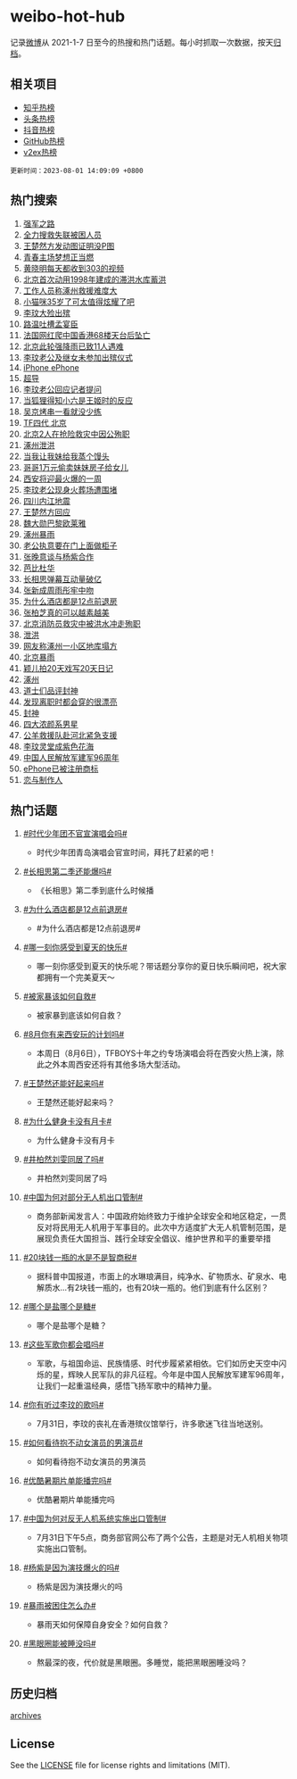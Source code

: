 # weibo-hot-hub

记录[微博](https://www.weibo.com)从 2021-1-7 日至今的热搜和热门话题。每小时抓取一次数据，按天[归档](archives)。

## 相关项目

- [知乎热榜](https://github.com/lonnyzhang423/zhihu-hot-hub)
- [头条热榜](https://github.com/lonnyzhang423/toutiao-hot-hub)
- [抖音热榜](https://github.com/lonnyzhang423/douyin-hot-hub)
- [GitHub热榜](https://github.com/lonnyzhang423/github-hot-hub)
- [v2ex热榜](https://github.com/lonnyzhang423/v2ex-hot-hub)


`更新时间：2023-08-01 14:09:09 +0800`

## 热门搜索

1. [强军之路](https://m.weibo.cn/search?containerid=100103type%3D1%26t%3D10%26q%3D%23%E5%BC%BA%E5%86%9B%E4%B9%8B%E8%B7%AF%23&stream_entry_id=51&isnewpage=1&extparam=seat%3D1%26filter_type%3Drealtimehot%26stream_entry_id%3D51%26c_type%3D51%26dgr%3D0%26cate%3D10103%26pos%3D0%26display_time%3D1690870148%26pre_seqid%3D1690870148115027366107&luicode=10000011&lfid=106003type%253D25%2526t%253D3%2526disable_hot%253D1%2526filter_type%253Drealtimehot)
1. [全力搜救失联被困人员](https://m.weibo.cn/search?containerid=100103type%3D1%26t%3D10%26q%3D%23%E5%85%A8%E5%8A%9B%E6%90%9C%E6%95%91%E5%A4%B1%E8%81%94%E8%A2%AB%E5%9B%B0%E4%BA%BA%E5%91%98%23&stream_entry_id=31&isnewpage=1&extparam=seat%3D1%26lcate%3D5001%26band_rank%3D1%26c_type%3D31%26flag%3D1%26cate%3D5001%26filter_type%3Drealtimehot%26stream_entry_id%3D31%26realpos%3D1%26dgr%3D0%26q%3D%2523%25E5%2585%25A8%25E5%258A%259B%25E6%2590%259C%25E6%2595%2591%25E5%25A4%25B1%25E8%2581%2594%25E8%25A2%25AB%25E5%259B%25B0%25E4%25BA%25BA%25E5%2591%2598%2523%26pos%3D0%26display_time%3D1690870148%26pre_seqid%3D1690870148115027366107&luicode=10000011&lfid=106003type%253D25%2526t%253D3%2526disable_hot%253D1%2526filter_type%253Drealtimehot)
1. [王楚然方发动图证明没P图](https://m.weibo.cn/search?containerid=100103type%3D1%26t%3D10%26q%3D%23%E7%8E%8B%E6%A5%9A%E7%84%B6%E6%96%B9%E5%8F%91%E5%8A%A8%E5%9B%BE%E8%AF%81%E6%98%8E%E6%B2%A1P%E5%9B%BE%23&stream_entry_id=31&isnewpage=1&extparam=seat%3D1%26lcate%3D5001%26band_rank%3D2%26c_type%3D31%26flag%3D2%26cate%3D5001%26filter_type%3Drealtimehot%26stream_entry_id%3D31%26realpos%3D2%26dgr%3D0%26q%3D%2523%25E7%258E%258B%25E6%25A5%259A%25E7%2584%25B6%25E6%2596%25B9%25E5%258F%2591%25E5%258A%25A8%25E5%259B%25BE%25E8%25AF%2581%25E6%2598%258E%25E6%25B2%25A1P%25E5%259B%25BE%2523%26pos%3D1%26display_time%3D1690870148%26pre_seqid%3D1690870148115027366107&luicode=10000011&lfid=106003type%253D25%2526t%253D3%2526disable_hot%253D1%2526filter_type%253Drealtimehot)
1. [青春主场梦想正当燃](https://m.weibo.cn/search?containerid=100103type%3D1%26t%3D10%26q%3D%23%E9%9D%92%E6%98%A5%E4%B8%BB%E5%9C%BA%E6%A2%A6%E6%83%B3%E6%AD%A3%E5%BD%93%E7%87%83%23&stream_entry_id=31&isnewpage=1&extparam=seat%3D1%26lcate%3D5001%26band_rank%3D3%26c_type%3D31%26flag%3D0%26cate%3D5001%26filter_type%3Drealtimehot%26stream_entry_id%3D31%26realpos%3D3%26dgr%3D0%26q%3D%2523%25E9%259D%2592%25E6%2598%25A5%25E4%25B8%25BB%25E5%259C%25BA%25E6%25A2%25A6%25E6%2583%25B3%25E6%25AD%25A3%25E5%25BD%2593%25E7%2587%2583%2523%26pos%3D2%26display_time%3D1690870148%26pre_seqid%3D1690870148115027366107&luicode=10000011&lfid=106003type%253D25%2526t%253D3%2526disable_hot%253D1%2526filter_type%253Drealtimehot)
1. [黄晓明每天都收到303的视频](https://m.weibo.cn/search?containerid=100103type%3D1%26t%3D10%26q%3D%23%E9%BB%84%E6%99%93%E6%98%8E%E6%AF%8F%E5%A4%A9%E9%83%BD%E6%94%B6%E5%88%B0303%E7%9A%84%E8%A7%86%E9%A2%91%23&stream_entry_id=31&isnewpage=1&extparam=seat%3D1%26lcate%3D5001%26band_rank%3D4%26c_type%3D31%26flag%3D1%26cate%3D5001%26filter_type%3Drealtimehot%26stream_entry_id%3D31%26realpos%3D4%26dgr%3D0%26q%3D%2523%25E9%25BB%2584%25E6%2599%2593%25E6%2598%258E%25E6%25AF%258F%25E5%25A4%25A9%25E9%2583%25BD%25E6%2594%25B6%25E5%2588%25B0303%25E7%259A%2584%25E8%25A7%2586%25E9%25A2%2591%2523%26pos%3D3%26display_time%3D1690870148%26pre_seqid%3D1690870148115027366107&luicode=10000011&lfid=106003type%253D25%2526t%253D3%2526disable_hot%253D1%2526filter_type%253Drealtimehot)
1. [北京首次动用1998年建成的滞洪水库蓄洪](https://m.weibo.cn/search?containerid=100103type%3D1%26t%3D10%26q%3D%23%E5%8C%97%E4%BA%AC%E9%A6%96%E6%AC%A1%E5%8A%A8%E7%94%A81998%E5%B9%B4%E5%BB%BA%E6%88%90%E7%9A%84%E6%BB%9E%E6%B4%AA%E6%B0%B4%E5%BA%93%E8%93%84%E6%B4%AA%23&stream_entry_id=31&isnewpage=1&extparam=seat%3D1%26lcate%3D5001%26band_rank%3D5%26c_type%3D31%26flag%3D2%26cate%3D5001%26filter_type%3Drealtimehot%26stream_entry_id%3D31%26realpos%3D5%26dgr%3D0%26q%3D%2523%25E5%258C%2597%25E4%25BA%25AC%25E9%25A6%2596%25E6%25AC%25A1%25E5%258A%25A8%25E7%2594%25A81998%25E5%25B9%25B4%25E5%25BB%25BA%25E6%2588%2590%25E7%259A%2584%25E6%25BB%259E%25E6%25B4%25AA%25E6%25B0%25B4%25E5%25BA%2593%25E8%2593%2584%25E6%25B4%25AA%2523%26pos%3D4%26display_time%3D1690870148%26pre_seqid%3D1690870148115027366107&luicode=10000011&lfid=106003type%253D25%2526t%253D3%2526disable_hot%253D1%2526filter_type%253Drealtimehot)
1. [工作人员称涿州救援难度大](https://m.weibo.cn/search?containerid=100103type%3D1%26t%3D10%26q%3D%23%E5%B7%A5%E4%BD%9C%E4%BA%BA%E5%91%98%E7%A7%B0%E6%B6%BF%E5%B7%9E%E6%95%91%E6%8F%B4%E9%9A%BE%E5%BA%A6%E5%A4%A7%23&stream_entry_id=31&isnewpage=1&extparam=seat%3D1%26lcate%3D5001%26band_rank%3D6%26c_type%3D31%26flag%3D16%26cate%3D5001%26filter_type%3Drealtimehot%26stream_entry_id%3D31%26realpos%3D6%26dgr%3D0%26q%3D%2523%25E5%25B7%25A5%25E4%25BD%259C%25E4%25BA%25BA%25E5%2591%2598%25E7%25A7%25B0%25E6%25B6%25BF%25E5%25B7%259E%25E6%2595%2591%25E6%258F%25B4%25E9%259A%25BE%25E5%25BA%25A6%25E5%25A4%25A7%2523%26pos%3D5%26display_time%3D1690870148%26pre_seqid%3D1690870148115027366107&luicode=10000011&lfid=106003type%253D25%2526t%253D3%2526disable_hot%253D1%2526filter_type%253Drealtimehot)
1. [小猫咪35岁了可太值得炫耀了吧](https://m.weibo.cn/search?containerid=100103type%3D1%26t%3D10%26q%3D%23%E5%B0%8F%E7%8C%AB%E5%92%AA35%E5%B2%81%E4%BA%86%E5%8F%AF%E5%A4%AA%E5%80%BC%E5%BE%97%E7%82%AB%E8%80%80%E4%BA%86%E5%90%A7%23&stream_entry_id=31&isnewpage=1&extparam=seat%3D1%26lcate%3D5001%26band_rank%3D7%26c_type%3D31%26flag%3D16%26cate%3D5001%26filter_type%3Drealtimehot%26stream_entry_id%3D31%26realpos%3D7%26dgr%3D0%26q%3D%2523%25E5%25B0%258F%25E7%258C%25AB%25E5%2592%25AA35%25E5%25B2%2581%25E4%25BA%2586%25E5%258F%25AF%25E5%25A4%25AA%25E5%2580%25BC%25E5%25BE%2597%25E7%2582%25AB%25E8%2580%2580%25E4%25BA%2586%25E5%2590%25A7%2523%26pos%3D6%26display_time%3D1690870148%26pre_seqid%3D1690870148115027366107&luicode=10000011&lfid=106003type%253D25%2526t%253D3%2526disable_hot%253D1%2526filter_type%253Drealtimehot)
1. [李玟大殓出殡](https://m.weibo.cn/search?containerid=100103type%3D1%26t%3D10%26q%3D%23%E6%9D%8E%E7%8E%9F%E5%A4%A7%E6%AE%93%E5%87%BA%E6%AE%A1%23&stream_entry_id=31&isnewpage=1&extparam=seat%3D1%26lcate%3D5001%26band_rank%3D8%26c_type%3D31%26flag%3D0%26cate%3D5001%26filter_type%3Drealtimehot%26stream_entry_id%3D31%26realpos%3D8%26dgr%3D0%26q%3D%2523%25E6%259D%258E%25E7%258E%259F%25E5%25A4%25A7%25E6%25AE%2593%25E5%2587%25BA%25E6%25AE%25A1%2523%26pos%3D7%26display_time%3D1690870148%26pre_seqid%3D1690870148115027366107&luicode=10000011&lfid=106003type%253D25%2526t%253D3%2526disable_hot%253D1%2526filter_type%253Drealtimehot)
1. [路温吐槽孟宴臣](https://m.weibo.cn/search?containerid=100103type%3D1%26t%3D10%26q%3D%23%E8%B7%AF%E6%B8%A9%E5%90%90%E6%A7%BD%E5%AD%9F%E5%AE%B4%E8%87%A3%23&stream_entry_id=31&isnewpage=1&extparam=seat%3D1%26lcate%3D5001%26band_rank%3D9%26c_type%3D31%26flag%3D0%26cate%3D5001%26filter_type%3Drealtimehot%26stream_entry_id%3D31%26realpos%3D9%26dgr%3D0%26q%3D%2523%25E8%25B7%25AF%25E6%25B8%25A9%25E5%2590%2590%25E6%25A7%25BD%25E5%25AD%259F%25E5%25AE%25B4%25E8%2587%25A3%2523%26pos%3D8%26display_time%3D1690870148%26pre_seqid%3D1690870148115027366107&luicode=10000011&lfid=106003type%253D25%2526t%253D3%2526disable_hot%253D1%2526filter_type%253Drealtimehot)
1. [法国网红爬中国香港68楼天台后坠亡](https://m.weibo.cn/search?containerid=100103type%3D1%26t%3D10%26q%3D%E6%B3%95%E5%9B%BD%E7%BD%91%E7%BA%A2%E7%88%AC%E4%B8%AD%E5%9B%BD%E9%A6%99%E6%B8%AF68%E6%A5%BC%E5%A4%A9%E5%8F%B0%E5%90%8E%E5%9D%A0%E4%BA%A1&stream_entry_id=31&isnewpage=1&extparam=seat%3D1%26lcate%3D5001%26band_rank%3D10%26c_type%3D31%26flag%3D0%26cate%3D5001%26filter_type%3Drealtimehot%26stream_entry_id%3D31%26realpos%3D10%26dgr%3D0%26q%3D%25E6%25B3%2595%25E5%259B%25BD%25E7%25BD%2591%25E7%25BA%25A2%25E7%2588%25AC%25E4%25B8%25AD%25E5%259B%25BD%25E9%25A6%2599%25E6%25B8%25AF68%25E6%25A5%25BC%25E5%25A4%25A9%25E5%258F%25B0%25E5%2590%258E%25E5%259D%25A0%25E4%25BA%25A1%26pos%3D9%26display_time%3D1690870148%26pre_seqid%3D1690870148115027366107&luicode=10000011&lfid=106003type%253D25%2526t%253D3%2526disable_hot%253D1%2526filter_type%253Drealtimehot)
1. [北京此轮强降雨已致11人遇难](https://m.weibo.cn/search?containerid=100103type%3D1%26t%3D10%26q%3D%23%E5%8C%97%E4%BA%AC%E6%AD%A4%E8%BD%AE%E5%BC%BA%E9%99%8D%E9%9B%A8%E5%B7%B2%E8%87%B411%E4%BA%BA%E9%81%87%E9%9A%BE%23&stream_entry_id=31&isnewpage=1&extparam=seat%3D1%26lcate%3D5001%26band_rank%3D11%26c_type%3D31%26flag%3D0%26cate%3D5001%26filter_type%3Drealtimehot%26stream_entry_id%3D31%26realpos%3D11%26dgr%3D0%26q%3D%2523%25E5%258C%2597%25E4%25BA%25AC%25E6%25AD%25A4%25E8%25BD%25AE%25E5%25BC%25BA%25E9%2599%258D%25E9%259B%25A8%25E5%25B7%25B2%25E8%2587%25B411%25E4%25BA%25BA%25E9%2581%2587%25E9%259A%25BE%2523%26pos%3D10%26display_time%3D1690870148%26pre_seqid%3D1690870148115027366107&luicode=10000011&lfid=106003type%253D25%2526t%253D3%2526disable_hot%253D1%2526filter_type%253Drealtimehot)
1. [李玟老公及继女未参加出殡仪式](https://m.weibo.cn/search?containerid=100103type%3D1%26t%3D10%26q%3D%23%E6%9D%8E%E7%8E%9F%E8%80%81%E5%85%AC%E5%8F%8A%E7%BB%A7%E5%A5%B3%E6%9C%AA%E5%8F%82%E5%8A%A0%E5%87%BA%E6%AE%A1%E4%BB%AA%E5%BC%8F%23&stream_entry_id=31&isnewpage=1&extparam=seat%3D1%26lcate%3D5001%26band_rank%3D12%26c_type%3D31%26flag%3D2%26cate%3D5001%26filter_type%3Drealtimehot%26stream_entry_id%3D31%26realpos%3D12%26dgr%3D0%26q%3D%2523%25E6%259D%258E%25E7%258E%259F%25E8%2580%2581%25E5%2585%25AC%25E5%258F%258A%25E7%25BB%25A7%25E5%25A5%25B3%25E6%259C%25AA%25E5%258F%2582%25E5%258A%25A0%25E5%2587%25BA%25E6%25AE%25A1%25E4%25BB%25AA%25E5%25BC%258F%2523%26pos%3D11%26display_time%3D1690870148%26pre_seqid%3D1690870148115027366107&luicode=10000011&lfid=106003type%253D25%2526t%253D3%2526disable_hot%253D1%2526filter_type%253Drealtimehot)
1. [iPhone ePhone](https://m.weibo.cn/search?containerid=100103type%3D1%26t%3D10%26q%3DiPhone+ePhone&stream_entry_id=31&isnewpage=1&extparam=seat%3D1%26lcate%3D5001%26band_rank%3D13%26c_type%3D31%26flag%3D0%26cate%3D5001%26filter_type%3Drealtimehot%26stream_entry_id%3D31%26realpos%3D13%26dgr%3D0%26q%3DiPhone%2520ePhone%26pos%3D12%26display_time%3D1690870148%26pre_seqid%3D1690870148115027366107&luicode=10000011&lfid=106003type%253D25%2526t%253D3%2526disable_hot%253D1%2526filter_type%253Drealtimehot)
1. [超导](https://m.weibo.cn/search?containerid=100103type%3D1%26t%3D10%26q%3D%E8%B6%85%E5%AF%BC&stream_entry_id=31&isnewpage=1&extparam=seat%3D1%26lcate%3D5001%26band_rank%3D14%26c_type%3D31%26flag%3D1%26cate%3D5001%26filter_type%3Drealtimehot%26stream_entry_id%3D31%26realpos%3D14%26dgr%3D0%26q%3D%25E8%25B6%2585%25E5%25AF%25BC%26pos%3D13%26display_time%3D1690870148%26pre_seqid%3D1690870148115027366107&luicode=10000011&lfid=106003type%253D25%2526t%253D3%2526disable_hot%253D1%2526filter_type%253Drealtimehot)
1. [李玟老公回应记者提问](https://m.weibo.cn/search?containerid=100103type%3D1%26t%3D10%26q%3D%23%E6%9D%8E%E7%8E%9F%E8%80%81%E5%85%AC%E5%9B%9E%E5%BA%94%E8%AE%B0%E8%80%85%E6%8F%90%E9%97%AE%23&stream_entry_id=31&isnewpage=1&extparam=seat%3D1%26lcate%3D5001%26band_rank%3D15%26c_type%3D31%26flag%3D1%26cate%3D5001%26filter_type%3Drealtimehot%26stream_entry_id%3D31%26realpos%3D15%26dgr%3D0%26q%3D%2523%25E6%259D%258E%25E7%258E%259F%25E8%2580%2581%25E5%2585%25AC%25E5%259B%259E%25E5%25BA%2594%25E8%25AE%25B0%25E8%2580%2585%25E6%258F%2590%25E9%2597%25AE%2523%26pos%3D14%26display_time%3D1690870148%26pre_seqid%3D1690870148115027366107&luicode=10000011&lfid=106003type%253D25%2526t%253D3%2526disable_hot%253D1%2526filter_type%253Drealtimehot)
1. [当狐狸得知小六是王姬时的反应](https://m.weibo.cn/search?containerid=100103type%3D1%26t%3D10%26q%3D%23%E5%BD%93%E7%8B%90%E7%8B%B8%E5%BE%97%E7%9F%A5%E5%B0%8F%E5%85%AD%E6%98%AF%E7%8E%8B%E5%A7%AC%E6%97%B6%E7%9A%84%E5%8F%8D%E5%BA%94%23&stream_entry_id=31&isnewpage=1&extparam=seat%3D1%26lcate%3D5001%26band_rank%3D16%26c_type%3D31%26flag%3D2%26cate%3D5001%26filter_type%3Drealtimehot%26stream_entry_id%3D31%26realpos%3D16%26dgr%3D0%26q%3D%2523%25E5%25BD%2593%25E7%258B%2590%25E7%258B%25B8%25E5%25BE%2597%25E7%259F%25A5%25E5%25B0%258F%25E5%2585%25AD%25E6%2598%25AF%25E7%258E%258B%25E5%25A7%25AC%25E6%2597%25B6%25E7%259A%2584%25E5%258F%258D%25E5%25BA%2594%2523%26pos%3D15%26display_time%3D1690870148%26pre_seqid%3D1690870148115027366107&luicode=10000011&lfid=106003type%253D25%2526t%253D3%2526disable_hot%253D1%2526filter_type%253Drealtimehot)
1. [吴京烤串一看就没少练](https://m.weibo.cn/search?containerid=100103type%3D1%26t%3D10%26q%3D%23%E5%90%B4%E4%BA%AC%E7%83%A4%E4%B8%B2%E4%B8%80%E7%9C%8B%E5%B0%B1%E6%B2%A1%E5%B0%91%E7%BB%83%23&stream_entry_id=31&isnewpage=1&extparam=seat%3D1%26lcate%3D5001%26band_rank%3D17%26c_type%3D31%26flag%3D0%26cate%3D5001%26filter_type%3Drealtimehot%26stream_entry_id%3D31%26realpos%3D17%26dgr%3D0%26q%3D%2523%25E5%2590%25B4%25E4%25BA%25AC%25E7%2583%25A4%25E4%25B8%25B2%25E4%25B8%2580%25E7%259C%258B%25E5%25B0%25B1%25E6%25B2%25A1%25E5%25B0%2591%25E7%25BB%2583%2523%26pos%3D16%26display_time%3D1690870148%26pre_seqid%3D1690870148115027366107&luicode=10000011&lfid=106003type%253D25%2526t%253D3%2526disable_hot%253D1%2526filter_type%253Drealtimehot)
1. [TF四代 北京](https://m.weibo.cn/search?containerid=100103type%3D1%26t%3D10%26q%3DTF%E5%9B%9B%E4%BB%A3+%E5%8C%97%E4%BA%AC&stream_entry_id=31&isnewpage=1&extparam=seat%3D1%26lcate%3D5001%26band_rank%3D18%26c_type%3D31%26flag%3D1%26cate%3D5001%26filter_type%3Drealtimehot%26stream_entry_id%3D31%26realpos%3D18%26dgr%3D0%26q%3DTF%25E5%259B%259B%25E4%25BB%25A3%2520%25E5%258C%2597%25E4%25BA%25AC%26pos%3D17%26display_time%3D1690870148%26pre_seqid%3D1690870148115027366107&luicode=10000011&lfid=106003type%253D25%2526t%253D3%2526disable_hot%253D1%2526filter_type%253Drealtimehot)
1. [北京2人在抢险救灾中因公殉职](https://m.weibo.cn/search?containerid=100103type%3D1%26t%3D10%26q%3D%23%E5%8C%97%E4%BA%AC2%E4%BA%BA%E5%9C%A8%E6%8A%A2%E9%99%A9%E6%95%91%E7%81%BE%E4%B8%AD%E5%9B%A0%E5%85%AC%E6%AE%89%E8%81%8C%23&stream_entry_id=31&isnewpage=1&extparam=seat%3D1%26lcate%3D5001%26band_rank%3D19%26c_type%3D31%26flag%3D0%26cate%3D5001%26filter_type%3Drealtimehot%26stream_entry_id%3D31%26realpos%3D19%26dgr%3D0%26q%3D%2523%25E5%258C%2597%25E4%25BA%25AC2%25E4%25BA%25BA%25E5%259C%25A8%25E6%258A%25A2%25E9%2599%25A9%25E6%2595%2591%25E7%2581%25BE%25E4%25B8%25AD%25E5%259B%25A0%25E5%2585%25AC%25E6%25AE%2589%25E8%2581%258C%2523%26pos%3D18%26display_time%3D1690870148%26pre_seqid%3D1690870148115027366107&luicode=10000011&lfid=106003type%253D25%2526t%253D3%2526disable_hot%253D1%2526filter_type%253Drealtimehot)
1. [涿州泄洪](https://m.weibo.cn/search?containerid=100103type%3D1%26t%3D10%26q%3D%23%E6%B6%BF%E5%B7%9E%E6%B3%84%E6%B4%AA%23&stream_entry_id=31&isnewpage=1&extparam=seat%3D1%26lcate%3D5001%26band_rank%3D20%26c_type%3D31%26flag%3D0%26cate%3D5001%26filter_type%3Drealtimehot%26stream_entry_id%3D31%26realpos%3D20%26dgr%3D0%26q%3D%2523%25E6%25B6%25BF%25E5%25B7%259E%25E6%25B3%2584%25E6%25B4%25AA%2523%26pos%3D19%26display_time%3D1690870148%26pre_seqid%3D1690870148115027366107&luicode=10000011&lfid=106003type%253D25%2526t%253D3%2526disable_hot%253D1%2526filter_type%253Drealtimehot)
1. [当我让我妹给我蒸个馒头](https://m.weibo.cn/search?containerid=100103type%3D1%26t%3D10%26q%3D%23%E5%BD%93%E6%88%91%E8%AE%A9%E6%88%91%E5%A6%B9%E7%BB%99%E6%88%91%E8%92%B8%E4%B8%AA%E9%A6%92%E5%A4%B4%23&stream_entry_id=31&isnewpage=1&extparam=seat%3D1%26lcate%3D5001%26band_rank%3D21%26c_type%3D31%26flag%3D1%26cate%3D5001%26filter_type%3Drealtimehot%26stream_entry_id%3D31%26realpos%3D21%26dgr%3D0%26q%3D%2523%25E5%25BD%2593%25E6%2588%2591%25E8%25AE%25A9%25E6%2588%2591%25E5%25A6%25B9%25E7%25BB%2599%25E6%2588%2591%25E8%2592%25B8%25E4%25B8%25AA%25E9%25A6%2592%25E5%25A4%25B4%2523%26pos%3D20%26display_time%3D1690870148%26pre_seqid%3D1690870148115027366107&luicode=10000011&lfid=106003type%253D25%2526t%253D3%2526disable_hot%253D1%2526filter_type%253Drealtimehot)
1. [哥哥1万元偷卖妹妹房子给女儿](https://m.weibo.cn/search?containerid=100103type%3D1%26t%3D10%26q%3D%23%E5%93%A5%E5%93%A51%E4%B8%87%E5%85%83%E5%81%B7%E5%8D%96%E5%A6%B9%E5%A6%B9%E6%88%BF%E5%AD%90%E7%BB%99%E5%A5%B3%E5%84%BF%23&stream_entry_id=31&isnewpage=1&extparam=seat%3D1%26lcate%3D5001%26band_rank%3D22%26c_type%3D31%26flag%3D1%26cate%3D5001%26filter_type%3Drealtimehot%26stream_entry_id%3D31%26realpos%3D22%26dgr%3D0%26q%3D%2523%25E5%2593%25A5%25E5%2593%25A51%25E4%25B8%2587%25E5%2585%2583%25E5%2581%25B7%25E5%258D%2596%25E5%25A6%25B9%25E5%25A6%25B9%25E6%2588%25BF%25E5%25AD%2590%25E7%25BB%2599%25E5%25A5%25B3%25E5%2584%25BF%2523%26pos%3D21%26display_time%3D1690870148%26pre_seqid%3D1690870148115027366107&luicode=10000011&lfid=106003type%253D25%2526t%253D3%2526disable_hot%253D1%2526filter_type%253Drealtimehot)
1. [西安将迎最火爆的一周](https://m.weibo.cn/search?containerid=100103type%3D1%26t%3D10%26q%3D%23%E8%A5%BF%E5%AE%89%E5%B0%86%E8%BF%8E%E6%9C%80%E7%81%AB%E7%88%86%E7%9A%84%E4%B8%80%E5%91%A8%23&stream_entry_id=31&isnewpage=1&extparam=seat%3D1%26lcate%3D5001%26band_rank%3D23%26c_type%3D31%26flag%3D1%26cate%3D5001%26filter_type%3Drealtimehot%26stream_entry_id%3D31%26realpos%3D23%26dgr%3D0%26q%3D%2523%25E8%25A5%25BF%25E5%25AE%2589%25E5%25B0%2586%25E8%25BF%258E%25E6%259C%2580%25E7%2581%25AB%25E7%2588%2586%25E7%259A%2584%25E4%25B8%2580%25E5%2591%25A8%2523%26pos%3D22%26display_time%3D1690870148%26pre_seqid%3D1690870148115027366107&luicode=10000011&lfid=106003type%253D25%2526t%253D3%2526disable_hot%253D1%2526filter_type%253Drealtimehot)
1. [李玟老公现身火葬场遭围堵](https://m.weibo.cn/search?containerid=100103type%3D1%26t%3D10%26q%3D%23%E6%9D%8E%E7%8E%9F%E8%80%81%E5%85%AC%E7%8E%B0%E8%BA%AB%E7%81%AB%E8%91%AC%E5%9C%BA%E9%81%AD%E5%9B%B4%E5%A0%B5%23&stream_entry_id=31&isnewpage=1&extparam=seat%3D1%26lcate%3D5001%26band_rank%3D24%26c_type%3D31%26flag%3D1%26cate%3D5001%26filter_type%3Drealtimehot%26stream_entry_id%3D31%26realpos%3D24%26dgr%3D0%26q%3D%2523%25E6%259D%258E%25E7%258E%259F%25E8%2580%2581%25E5%2585%25AC%25E7%258E%25B0%25E8%25BA%25AB%25E7%2581%25AB%25E8%2591%25AC%25E5%259C%25BA%25E9%2581%25AD%25E5%259B%25B4%25E5%25A0%25B5%2523%26pos%3D23%26display_time%3D1690870148%26pre_seqid%3D1690870148115027366107&luicode=10000011&lfid=106003type%253D25%2526t%253D3%2526disable_hot%253D1%2526filter_type%253Drealtimehot)
1. [四川内江地震](https://m.weibo.cn/search?containerid=100103type%3D1%26t%3D10%26q%3D%E5%9B%9B%E5%B7%9D%E5%86%85%E6%B1%9F%E5%9C%B0%E9%9C%87&stream_entry_id=31&isnewpage=1&extparam=seat%3D1%26lcate%3D5001%26band_rank%3D25%26c_type%3D31%26flag%3D1%26cate%3D5001%26filter_type%3Drealtimehot%26stream_entry_id%3D31%26realpos%3D25%26dgr%3D0%26q%3D%25E5%259B%259B%25E5%25B7%259D%25E5%2586%2585%25E6%25B1%259F%25E5%259C%25B0%25E9%259C%2587%26pos%3D24%26display_time%3D1690870148%26pre_seqid%3D1690870148115027366107&luicode=10000011&lfid=106003type%253D25%2526t%253D3%2526disable_hot%253D1%2526filter_type%253Drealtimehot)
1. [王楚然方回应](https://m.weibo.cn/search?containerid=100103type%3D1%26t%3D10%26q%3D%23%E7%8E%8B%E6%A5%9A%E7%84%B6%E6%96%B9%E5%9B%9E%E5%BA%94%23&stream_entry_id=31&isnewpage=1&extparam=seat%3D1%26lcate%3D5001%26band_rank%3D26%26c_type%3D31%26flag%3D0%26cate%3D5001%26filter_type%3Drealtimehot%26stream_entry_id%3D31%26realpos%3D26%26dgr%3D0%26q%3D%2523%25E7%258E%258B%25E6%25A5%259A%25E7%2584%25B6%25E6%2596%25B9%25E5%259B%259E%25E5%25BA%2594%2523%26pos%3D25%26display_time%3D1690870148%26pre_seqid%3D1690870148115027366107&luicode=10000011&lfid=106003type%253D25%2526t%253D3%2526disable_hot%253D1%2526filter_type%253Drealtimehot)
1. [魏大勋巴黎欧莱雅](https://m.weibo.cn/search?containerid=100103type%3D1%26t%3D10%26q%3D%23%E9%AD%8F%E5%A4%A7%E5%8B%8B%E5%B7%B4%E9%BB%8E%E6%AC%A7%E8%8E%B1%E9%9B%85%23&stream_entry_id=31&isnewpage=1&extparam=seat%3D1%26lcate%3D5001%26band_rank%3D27%26c_type%3D31%26flag%3D0%26cate%3D5001%26filter_type%3Drealtimehot%26stream_entry_id%3D31%26realpos%3D27%26dgr%3D0%26q%3D%2523%25E9%25AD%258F%25E5%25A4%25A7%25E5%258B%258B%25E5%25B7%25B4%25E9%25BB%258E%25E6%25AC%25A7%25E8%258E%25B1%25E9%259B%2585%2523%26pos%3D26%26display_time%3D1690870148%26pre_seqid%3D1690870148115027366107&luicode=10000011&lfid=106003type%253D25%2526t%253D3%2526disable_hot%253D1%2526filter_type%253Drealtimehot)
1. [涿州暴雨](https://m.weibo.cn/search?containerid=100103type%3D1%26t%3D10%26q%3D%23%E6%B6%BF%E5%B7%9E%E6%9A%B4%E9%9B%A8%23&stream_entry_id=31&isnewpage=1&extparam=seat%3D1%26lcate%3D5001%26band_rank%3D28%26c_type%3D31%26flag%3D0%26cate%3D5001%26filter_type%3Drealtimehot%26stream_entry_id%3D31%26realpos%3D28%26dgr%3D0%26q%3D%2523%25E6%25B6%25BF%25E5%25B7%259E%25E6%259A%25B4%25E9%259B%25A8%2523%26pos%3D27%26display_time%3D1690870148%26pre_seqid%3D1690870148115027366107&luicode=10000011&lfid=106003type%253D25%2526t%253D3%2526disable_hot%253D1%2526filter_type%253Drealtimehot)
1. [老公执意要在门上面做柜子](https://m.weibo.cn/search?containerid=100103type%3D1%26t%3D10%26q%3D%23%E8%80%81%E5%85%AC%E6%89%A7%E6%84%8F%E8%A6%81%E5%9C%A8%E9%97%A8%E4%B8%8A%E9%9D%A2%E5%81%9A%E6%9F%9C%E5%AD%90%23&stream_entry_id=31&isnewpage=1&extparam=seat%3D1%26lcate%3D5001%26band_rank%3D29%26c_type%3D31%26flag%3D0%26cate%3D5001%26filter_type%3Drealtimehot%26stream_entry_id%3D31%26realpos%3D29%26dgr%3D0%26q%3D%2523%25E8%2580%2581%25E5%2585%25AC%25E6%2589%25A7%25E6%2584%258F%25E8%25A6%2581%25E5%259C%25A8%25E9%2597%25A8%25E4%25B8%258A%25E9%259D%25A2%25E5%2581%259A%25E6%259F%259C%25E5%25AD%2590%2523%26pos%3D28%26display_time%3D1690870148%26pre_seqid%3D1690870148115027366107&luicode=10000011&lfid=106003type%253D25%2526t%253D3%2526disable_hot%253D1%2526filter_type%253Drealtimehot)
1. [张晚意谈与杨紫合作](https://m.weibo.cn/search?containerid=100103type%3D1%26t%3D10%26q%3D%23%E5%BC%A0%E6%99%9A%E6%84%8F%E8%B0%88%E4%B8%8E%E6%9D%A8%E7%B4%AB%E5%90%88%E4%BD%9C%23&stream_entry_id=31&isnewpage=1&extparam=seat%3D1%26lcate%3D5001%26band_rank%3D30%26c_type%3D31%26flag%3D0%26cate%3D5001%26filter_type%3Drealtimehot%26stream_entry_id%3D31%26realpos%3D30%26dgr%3D0%26q%3D%2523%25E5%25BC%25A0%25E6%2599%259A%25E6%2584%258F%25E8%25B0%2588%25E4%25B8%258E%25E6%259D%25A8%25E7%25B4%25AB%25E5%2590%2588%25E4%25BD%259C%2523%26pos%3D29%26display_time%3D1690870148%26pre_seqid%3D1690870148115027366107&luicode=10000011&lfid=106003type%253D25%2526t%253D3%2526disable_hot%253D1%2526filter_type%253Drealtimehot)
1. [芭比杜华](https://m.weibo.cn/search?containerid=100103type%3D1%26t%3D10%26q%3D%23%E8%8A%AD%E6%AF%94%E6%9D%9C%E5%8D%8E%23&stream_entry_id=31&isnewpage=1&extparam=seat%3D1%26lcate%3D5001%26band_rank%3D31%26c_type%3D31%26flag%3D0%26cate%3D5001%26filter_type%3Drealtimehot%26stream_entry_id%3D31%26realpos%3D31%26dgr%3D0%26q%3D%2523%25E8%258A%25AD%25E6%25AF%2594%25E6%259D%259C%25E5%258D%258E%2523%26pos%3D30%26display_time%3D1690870148%26pre_seqid%3D1690870148115027366107&luicode=10000011&lfid=106003type%253D25%2526t%253D3%2526disable_hot%253D1%2526filter_type%253Drealtimehot)
1. [长相思弹幕互动量破亿](https://m.weibo.cn/search?containerid=100103type%3D1%26t%3D10%26q%3D%23%E9%95%BF%E7%9B%B8%E6%80%9D%E5%BC%B9%E5%B9%95%E4%BA%92%E5%8A%A8%E9%87%8F%E7%A0%B4%E4%BA%BF%23&stream_entry_id=31&isnewpage=1&extparam=seat%3D1%26lcate%3D5001%26band_rank%3D32%26c_type%3D31%26flag%3D1%26cate%3D5001%26filter_type%3Drealtimehot%26stream_entry_id%3D31%26realpos%3D32%26dgr%3D0%26q%3D%2523%25E9%2595%25BF%25E7%259B%25B8%25E6%2580%259D%25E5%25BC%25B9%25E5%25B9%2595%25E4%25BA%2592%25E5%258A%25A8%25E9%2587%258F%25E7%25A0%25B4%25E4%25BA%25BF%2523%26pos%3D31%26display_time%3D1690870148%26pre_seqid%3D1690870148115027366107&luicode=10000011&lfid=106003type%253D25%2526t%253D3%2526disable_hot%253D1%2526filter_type%253Drealtimehot)
1. [张新成周雨彤牢中吻](https://m.weibo.cn/search?containerid=100103type%3D1%26t%3D10%26q%3D%23%E5%BC%A0%E6%96%B0%E6%88%90%E5%91%A8%E9%9B%A8%E5%BD%A4%E7%89%A2%E4%B8%AD%E5%90%BB%23&stream_entry_id=31&isnewpage=1&extparam=seat%3D1%26lcate%3D5001%26band_rank%3D33%26c_type%3D31%26flag%3D1%26cate%3D5001%26filter_type%3Drealtimehot%26stream_entry_id%3D31%26realpos%3D33%26dgr%3D0%26q%3D%2523%25E5%25BC%25A0%25E6%2596%25B0%25E6%2588%2590%25E5%2591%25A8%25E9%259B%25A8%25E5%25BD%25A4%25E7%2589%25A2%25E4%25B8%25AD%25E5%2590%25BB%2523%26pos%3D32%26display_time%3D1690870148%26pre_seqid%3D1690870148115027366107&luicode=10000011&lfid=106003type%253D25%2526t%253D3%2526disable_hot%253D1%2526filter_type%253Drealtimehot)
1. [为什么酒店都是12点前退房](https://m.weibo.cn/search?containerid=100103type%3D1%26t%3D10%26q%3D%23%E4%B8%BA%E4%BB%80%E4%B9%88%E9%85%92%E5%BA%97%E9%83%BD%E6%98%AF12%E7%82%B9%E5%89%8D%E9%80%80%E6%88%BF%23&stream_entry_id=31&isnewpage=1&extparam=seat%3D1%26lcate%3D5001%26band_rank%3D34%26c_type%3D31%26flag%3D0%26cate%3D5001%26filter_type%3Drealtimehot%26stream_entry_id%3D31%26realpos%3D34%26dgr%3D0%26q%3D%2523%25E4%25B8%25BA%25E4%25BB%2580%25E4%25B9%2588%25E9%2585%2592%25E5%25BA%2597%25E9%2583%25BD%25E6%2598%25AF12%25E7%2582%25B9%25E5%2589%258D%25E9%2580%2580%25E6%2588%25BF%2523%26pos%3D33%26display_time%3D1690870148%26pre_seqid%3D1690870148115027366107&luicode=10000011&lfid=106003type%253D25%2526t%253D3%2526disable_hot%253D1%2526filter_type%253Drealtimehot)
1. [张柏芝真的可以越素越美](https://m.weibo.cn/search?containerid=100103type%3D1%26t%3D10%26q%3D%E5%BC%A0%E6%9F%8F%E8%8A%9D%E7%9C%9F%E7%9A%84%E5%8F%AF%E4%BB%A5%E8%B6%8A%E7%B4%A0%E8%B6%8A%E7%BE%8E&stream_entry_id=31&isnewpage=1&extparam=seat%3D1%26lcate%3D5001%26band_rank%3D35%26c_type%3D31%26flag%3D0%26cate%3D5001%26filter_type%3Drealtimehot%26stream_entry_id%3D31%26realpos%3D35%26dgr%3D0%26q%3D%25E5%25BC%25A0%25E6%259F%258F%25E8%258A%259D%25E7%259C%259F%25E7%259A%2584%25E5%258F%25AF%25E4%25BB%25A5%25E8%25B6%258A%25E7%25B4%25A0%25E8%25B6%258A%25E7%25BE%258E%26pos%3D34%26display_time%3D1690870148%26pre_seqid%3D1690870148115027366107&luicode=10000011&lfid=106003type%253D25%2526t%253D3%2526disable_hot%253D1%2526filter_type%253Drealtimehot)
1. [北京消防员救灾中被洪水冲走殉职](https://m.weibo.cn/search?containerid=100103type%3D1%26t%3D10%26q%3D%23%E5%8C%97%E4%BA%AC%E6%B6%88%E9%98%B2%E5%91%98%E6%95%91%E7%81%BE%E4%B8%AD%E8%A2%AB%E6%B4%AA%E6%B0%B4%E5%86%B2%E8%B5%B0%E6%AE%89%E8%81%8C%23&stream_entry_id=31&isnewpage=1&extparam=seat%3D1%26lcate%3D5001%26band_rank%3D36%26c_type%3D31%26flag%3D1%26cate%3D5001%26filter_type%3Drealtimehot%26stream_entry_id%3D31%26realpos%3D36%26dgr%3D0%26q%3D%2523%25E5%258C%2597%25E4%25BA%25AC%25E6%25B6%2588%25E9%2598%25B2%25E5%2591%2598%25E6%2595%2591%25E7%2581%25BE%25E4%25B8%25AD%25E8%25A2%25AB%25E6%25B4%25AA%25E6%25B0%25B4%25E5%2586%25B2%25E8%25B5%25B0%25E6%25AE%2589%25E8%2581%258C%2523%26pos%3D35%26display_time%3D1690870148%26pre_seqid%3D1690870148115027366107&luicode=10000011&lfid=106003type%253D25%2526t%253D3%2526disable_hot%253D1%2526filter_type%253Drealtimehot)
1. [泄洪](https://m.weibo.cn/search?containerid=100103type%3D1%26t%3D10%26q%3D%E6%B3%84%E6%B4%AA&stream_entry_id=31&isnewpage=1&extparam=seat%3D1%26lcate%3D5001%26band_rank%3D37%26c_type%3D31%26flag%3D0%26cate%3D5001%26filter_type%3Drealtimehot%26stream_entry_id%3D31%26realpos%3D37%26dgr%3D0%26q%3D%25E6%25B3%2584%25E6%25B4%25AA%26pos%3D36%26display_time%3D1690870148%26pre_seqid%3D1690870148115027366107&luicode=10000011&lfid=106003type%253D25%2526t%253D3%2526disable_hot%253D1%2526filter_type%253Drealtimehot)
1. [网友称涿州一小区地库塌方](https://m.weibo.cn/search?containerid=100103type%3D1%26t%3D10%26q%3D%23%E7%BD%91%E5%8F%8B%E7%A7%B0%E6%B6%BF%E5%B7%9E%E4%B8%80%E5%B0%8F%E5%8C%BA%E5%9C%B0%E5%BA%93%E5%A1%8C%E6%96%B9%23&stream_entry_id=31&isnewpage=1&extparam=seat%3D1%26lcate%3D5001%26band_rank%3D38%26c_type%3D31%26flag%3D0%26cate%3D5001%26filter_type%3Drealtimehot%26stream_entry_id%3D31%26realpos%3D38%26dgr%3D0%26q%3D%2523%25E7%25BD%2591%25E5%258F%258B%25E7%25A7%25B0%25E6%25B6%25BF%25E5%25B7%259E%25E4%25B8%2580%25E5%25B0%258F%25E5%258C%25BA%25E5%259C%25B0%25E5%25BA%2593%25E5%25A1%258C%25E6%2596%25B9%2523%26pos%3D37%26display_time%3D1690870148%26pre_seqid%3D1690870148115027366107&luicode=10000011&lfid=106003type%253D25%2526t%253D3%2526disable_hot%253D1%2526filter_type%253Drealtimehot)
1. [北京暴雨](https://m.weibo.cn/search?containerid=100103type%3D1%26t%3D10%26q%3D%E5%8C%97%E4%BA%AC%E6%9A%B4%E9%9B%A8&stream_entry_id=31&isnewpage=1&extparam=seat%3D1%26lcate%3D5001%26band_rank%3D39%26c_type%3D31%26flag%3D0%26cate%3D5001%26filter_type%3Drealtimehot%26stream_entry_id%3D31%26realpos%3D39%26dgr%3D0%26q%3D%25E5%258C%2597%25E4%25BA%25AC%25E6%259A%25B4%25E9%259B%25A8%26pos%3D38%26display_time%3D1690870148%26pre_seqid%3D1690870148115027366107&luicode=10000011&lfid=106003type%253D25%2526t%253D3%2526disable_hot%253D1%2526filter_type%253Drealtimehot)
1. [颖儿拍20天戏写20天日记](https://m.weibo.cn/search?containerid=100103type%3D1%26t%3D10%26q%3D%23%E9%A2%96%E5%84%BF%E6%8B%8D20%E5%A4%A9%E6%88%8F%E5%86%9920%E5%A4%A9%E6%97%A5%E8%AE%B0%23&stream_entry_id=31&isnewpage=1&extparam=seat%3D1%26lcate%3D5001%26band_rank%3D40%26c_type%3D31%26flag%3D0%26cate%3D5001%26filter_type%3Drealtimehot%26stream_entry_id%3D31%26realpos%3D40%26dgr%3D0%26q%3D%2523%25E9%25A2%2596%25E5%2584%25BF%25E6%258B%258D20%25E5%25A4%25A9%25E6%2588%258F%25E5%2586%259920%25E5%25A4%25A9%25E6%2597%25A5%25E8%25AE%25B0%2523%26pos%3D39%26display_time%3D1690870148%26pre_seqid%3D1690870148115027366107&luicode=10000011&lfid=106003type%253D25%2526t%253D3%2526disable_hot%253D1%2526filter_type%253Drealtimehot)
1. [涿州](https://m.weibo.cn/search?containerid=100103type%3D1%26t%3D10%26q%3D%E6%B6%BF%E5%B7%9E&stream_entry_id=31&isnewpage=1&extparam=seat%3D1%26lcate%3D5001%26band_rank%3D41%26c_type%3D31%26flag%3D0%26cate%3D5001%26filter_type%3Drealtimehot%26stream_entry_id%3D31%26realpos%3D41%26dgr%3D0%26q%3D%25E6%25B6%25BF%25E5%25B7%259E%26pos%3D40%26display_time%3D1690870148%26pre_seqid%3D1690870148115027366107&luicode=10000011&lfid=106003type%253D25%2526t%253D3%2526disable_hot%253D1%2526filter_type%253Drealtimehot)
1. [道士们品评封神](https://m.weibo.cn/search?containerid=100103type%3D1%26t%3D10%26q%3D%E9%81%93%E5%A3%AB%E4%BB%AC%E5%93%81%E8%AF%84%E5%B0%81%E7%A5%9E&stream_entry_id=31&isnewpage=1&extparam=seat%3D1%26lcate%3D5001%26band_rank%3D42%26c_type%3D31%26flag%3D1%26cate%3D5001%26filter_type%3Drealtimehot%26stream_entry_id%3D31%26realpos%3D42%26dgr%3D0%26q%3D%25E9%2581%2593%25E5%25A3%25AB%25E4%25BB%25AC%25E5%2593%2581%25E8%25AF%2584%25E5%25B0%2581%25E7%25A5%259E%26pos%3D41%26display_time%3D1690870148%26pre_seqid%3D1690870148115027366107&luicode=10000011&lfid=106003type%253D25%2526t%253D3%2526disable_hot%253D1%2526filter_type%253Drealtimehot)
1. [发现离职时都会穿的很漂亮](https://m.weibo.cn/search?containerid=100103type%3D1%26t%3D10%26q%3D%23%E5%8F%91%E7%8E%B0%E7%A6%BB%E8%81%8C%E6%97%B6%E9%83%BD%E4%BC%9A%E7%A9%BF%E7%9A%84%E5%BE%88%E6%BC%82%E4%BA%AE%23&stream_entry_id=31&isnewpage=1&extparam=seat%3D1%26lcate%3D5001%26band_rank%3D43%26c_type%3D31%26flag%3D0%26cate%3D5001%26filter_type%3Drealtimehot%26stream_entry_id%3D31%26realpos%3D43%26dgr%3D0%26q%3D%2523%25E5%258F%2591%25E7%258E%25B0%25E7%25A6%25BB%25E8%2581%258C%25E6%2597%25B6%25E9%2583%25BD%25E4%25BC%259A%25E7%25A9%25BF%25E7%259A%2584%25E5%25BE%2588%25E6%25BC%2582%25E4%25BA%25AE%2523%26pos%3D42%26display_time%3D1690870148%26pre_seqid%3D1690870148115027366107&luicode=10000011&lfid=106003type%253D25%2526t%253D3%2526disable_hot%253D1%2526filter_type%253Drealtimehot)
1. [封神](https://m.weibo.cn/search?containerid=100103type%3D1%26t%3D10%26q%3D%E5%B0%81%E7%A5%9E&stream_entry_id=31&isnewpage=1&extparam=seat%3D1%26lcate%3D5001%26band_rank%3D44%26c_type%3D31%26flag%3D1%26cate%3D5001%26filter_type%3Drealtimehot%26stream_entry_id%3D31%26realpos%3D44%26dgr%3D0%26q%3D%25E5%25B0%2581%25E7%25A5%259E%26pos%3D43%26display_time%3D1690870148%26pre_seqid%3D1690870148115027366107&luicode=10000011&lfid=106003type%253D25%2526t%253D3%2526disable_hot%253D1%2526filter_type%253Drealtimehot)
1. [四大浓颜系男星](https://m.weibo.cn/search?containerid=100103type%3D1%26t%3D10%26q%3D%23%E5%9B%9B%E5%A4%A7%E6%B5%93%E9%A2%9C%E7%B3%BB%E7%94%B7%E6%98%9F%23&stream_entry_id=31&isnewpage=1&extparam=seat%3D1%26lcate%3D5001%26band_rank%3D45%26c_type%3D31%26flag%3D0%26cate%3D5001%26filter_type%3Drealtimehot%26stream_entry_id%3D31%26realpos%3D45%26dgr%3D0%26q%3D%2523%25E5%259B%259B%25E5%25A4%25A7%25E6%25B5%2593%25E9%25A2%259C%25E7%25B3%25BB%25E7%2594%25B7%25E6%2598%259F%2523%26pos%3D44%26display_time%3D1690870148%26pre_seqid%3D1690870148115027366107&luicode=10000011&lfid=106003type%253D25%2526t%253D3%2526disable_hot%253D1%2526filter_type%253Drealtimehot)
1. [公羊救援队赴河北紧急支援](https://m.weibo.cn/search?containerid=100103type%3D1%26t%3D10%26q%3D%23%E5%85%AC%E7%BE%8A%E6%95%91%E6%8F%B4%E9%98%9F%E8%B5%B4%E6%B2%B3%E5%8C%97%E7%B4%A7%E6%80%A5%E6%94%AF%E6%8F%B4%23&stream_entry_id=31&isnewpage=1&extparam=seat%3D1%26lcate%3D5001%26band_rank%3D46%26c_type%3D31%26flag%3D1%26cate%3D5001%26filter_type%3Drealtimehot%26stream_entry_id%3D31%26realpos%3D46%26dgr%3D0%26q%3D%2523%25E5%2585%25AC%25E7%25BE%258A%25E6%2595%2591%25E6%258F%25B4%25E9%2598%259F%25E8%25B5%25B4%25E6%25B2%25B3%25E5%258C%2597%25E7%25B4%25A7%25E6%2580%25A5%25E6%2594%25AF%25E6%258F%25B4%2523%26pos%3D45%26display_time%3D1690870148%26pre_seqid%3D1690870148115027366107&luicode=10000011&lfid=106003type%253D25%2526t%253D3%2526disable_hot%253D1%2526filter_type%253Drealtimehot)
1. [李玟灵堂成紫色花海](https://m.weibo.cn/search?containerid=100103type%3D1%26t%3D10%26q%3D%23%E6%9D%8E%E7%8E%9F%E7%81%B5%E5%A0%82%E6%88%90%E7%B4%AB%E8%89%B2%E8%8A%B1%E6%B5%B7%23&stream_entry_id=31&isnewpage=1&extparam=seat%3D1%26lcate%3D5001%26band_rank%3D47%26c_type%3D31%26flag%3D1%26cate%3D5001%26filter_type%3Drealtimehot%26stream_entry_id%3D31%26realpos%3D47%26dgr%3D0%26q%3D%2523%25E6%259D%258E%25E7%258E%259F%25E7%2581%25B5%25E5%25A0%2582%25E6%2588%2590%25E7%25B4%25AB%25E8%2589%25B2%25E8%258A%25B1%25E6%25B5%25B7%2523%26pos%3D46%26display_time%3D1690870148%26pre_seqid%3D1690870148115027366107&luicode=10000011&lfid=106003type%253D25%2526t%253D3%2526disable_hot%253D1%2526filter_type%253Drealtimehot)
1. [中国人民解放军建军96周年](https://m.weibo.cn/search?containerid=100103type%3D1%26t%3D10%26q%3D%23%E4%B8%AD%E5%9B%BD%E4%BA%BA%E6%B0%91%E8%A7%A3%E6%94%BE%E5%86%9B%E5%BB%BA%E5%86%9B96%E5%91%A8%E5%B9%B4%23&stream_entry_id=31&isnewpage=1&extparam=seat%3D1%26lcate%3D5001%26band_rank%3D48%26c_type%3D31%26flag%3D1%26cate%3D5001%26filter_type%3Drealtimehot%26stream_entry_id%3D31%26realpos%3D48%26dgr%3D0%26q%3D%2523%25E4%25B8%25AD%25E5%259B%25BD%25E4%25BA%25BA%25E6%25B0%2591%25E8%25A7%25A3%25E6%2594%25BE%25E5%2586%259B%25E5%25BB%25BA%25E5%2586%259B96%25E5%2591%25A8%25E5%25B9%25B4%2523%26pos%3D47%26display_time%3D1690870148%26pre_seqid%3D1690870148115027366107&luicode=10000011&lfid=106003type%253D25%2526t%253D3%2526disable_hot%253D1%2526filter_type%253Drealtimehot)
1. [ePhone已被注册商标](https://m.weibo.cn/search?containerid=100103type%3D1%26t%3D10%26q%3D%23ePhone%E5%B7%B2%E8%A2%AB%E6%B3%A8%E5%86%8C%E5%95%86%E6%A0%87%23&stream_entry_id=31&isnewpage=1&extparam=seat%3D1%26lcate%3D5001%26band_rank%3D49%26c_type%3D31%26flag%3D0%26cate%3D5001%26filter_type%3Drealtimehot%26stream_entry_id%3D31%26realpos%3D49%26dgr%3D0%26q%3D%2523ePhone%25E5%25B7%25B2%25E8%25A2%25AB%25E6%25B3%25A8%25E5%2586%258C%25E5%2595%2586%25E6%25A0%2587%2523%26pos%3D48%26display_time%3D1690870148%26pre_seqid%3D1690870148115027366107&luicode=10000011&lfid=106003type%253D25%2526t%253D3%2526disable_hot%253D1%2526filter_type%253Drealtimehot)
1. [恋与制作人](https://m.weibo.cn/search?containerid=100103type%3D1%26t%3D10%26q%3D%E6%81%8B%E4%B8%8E%E5%88%B6%E4%BD%9C%E4%BA%BA&stream_entry_id=31&isnewpage=1&extparam=seat%3D1%26lcate%3D5001%26band_rank%3D50%26c_type%3D31%26flag%3D1%26cate%3D5001%26filter_type%3Drealtimehot%26stream_entry_id%3D31%26realpos%3D50%26dgr%3D0%26q%3D%25E6%2581%258B%25E4%25B8%258E%25E5%2588%25B6%25E4%25BD%259C%25E4%25BA%25BA%26pos%3D49%26display_time%3D1690870148%26pre_seqid%3D1690870148115027366107&luicode=10000011&lfid=106003type%253D25%2526t%253D3%2526disable_hot%253D1%2526filter_type%253Drealtimehot)

## 热门话题

1. [#时代少年团不官宣演唱会吗#](https://m.weibo.cn/search?containerid=231522type%3D1%26t%3D10%26q%3D%23%E6%97%B6%E4%BB%A3%E5%B0%91%E5%B9%B4%E5%9B%A2%E4%B8%8D%E5%AE%98%E5%AE%A3%E6%BC%94%E5%94%B1%E4%BC%9A%E5%90%97%23&stream_entry_id=128&isnewpage=1&extparam=seat%3D1%26lcate%3D5004%26c_type%3D128%26cate%3D5004%26dgr%3D0%26pos%3D1-0-0%26unitid%3D1690852333823%26display_time%3D1690870149%26pre_seqid%3D1690870149651017599237&luicode=10000011&lfid=231648_-_4)
    - 时代少年团青岛演唱会官宣时间，拜托了赶紧的吧！ ​​​

1. [#长相思第二季还能爆吗#](https://m.weibo.cn/search?containerid=231522type%3D1%26t%3D10%26q%3D%23%E9%95%BF%E7%9B%B8%E6%80%9D%E7%AC%AC%E4%BA%8C%E5%AD%A3%E8%BF%98%E8%83%BD%E7%88%86%E5%90%97%23&stream_entry_id=128&isnewpage=1&extparam=seat%3D1%26lcate%3D5004%26c_type%3D128%26cate%3D5004%26dgr%3D0%26pos%3D1-0-1%26unitid%3D1690806755618%26display_time%3D1690870149%26pre_seqid%3D1690870149651017599237&luicode=10000011&lfid=231648_-_4)
    - 《长相思》第二季到底什么时候播

1. [#为什么酒店都是12点前退房#](https://m.weibo.cn/search?containerid=231522type%3D1%26t%3D10%26q%3D%23%E4%B8%BA%E4%BB%80%E4%B9%88%E9%85%92%E5%BA%97%E9%83%BD%E6%98%AF12%E7%82%B9%E5%89%8D%E9%80%80%E6%88%BF%23&stream_entry_id=128&isnewpage=1&extparam=seat%3D1%26lcate%3D5004%26c_type%3D128%26cate%3D5004%26dgr%3D0%26pos%3D1-0-2%26unitid%3D1690854160379%26display_time%3D1690870149%26pre_seqid%3D1690870149651017599237&luicode=10000011&lfid=231648_-_4)
    - #为什么酒店都是12点前退房#

1. [#哪一刻你感受到夏天的快乐#](https://m.weibo.cn/search?containerid=231522type%3D1%26t%3D10%26q%3D%23%E5%93%AA%E4%B8%80%E5%88%BB%E4%BD%A0%E6%84%9F%E5%8F%97%E5%88%B0%E5%A4%8F%E5%A4%A9%E7%9A%84%E5%BF%AB%E4%B9%90%23&stream_entry_id=128&isnewpage=1&extparam=seat%3D1%26lcate%3D5004%26c_type%3D128%26cate%3D5004%26dgr%3D0%26pos%3D1-0-3%26unitid%3D1690770108428%26display_time%3D1690870149%26pre_seqid%3D1690870149651017599237&luicode=10000011&lfid=231648_-_4)
    - 哪一刻你感受到夏天的快乐呢？带话题分享你的夏日快乐瞬间吧，祝大家都拥有一个完美夏天～

1. [#被家暴该如何自救#](https://m.weibo.cn/search?containerid=231522type%3D1%26t%3D10%26q%3D%23%E8%A2%AB%E5%AE%B6%E6%9A%B4%E8%AF%A5%E5%A6%82%E4%BD%95%E8%87%AA%E6%95%91%23&stream_entry_id=128&isnewpage=1&extparam=seat%3D1%26lcate%3D5004%26c_type%3D128%26cate%3D5004%26dgr%3D0%26pos%3D1-0-4%26unitid%3D1690727534634%26display_time%3D1690870149%26pre_seqid%3D1690870149651017599237&luicode=10000011&lfid=231648_-_4)
    - 被家暴到底该如何自救？

1. [#8月你有来西安玩的计划吗#](https://m.weibo.cn/search?containerid=231522type%3D1%26t%3D10%26q%3D%238%E6%9C%88%E4%BD%A0%E6%9C%89%E6%9D%A5%E8%A5%BF%E5%AE%89%E7%8E%A9%E7%9A%84%E8%AE%A1%E5%88%92%E5%90%97%23&stream_entry_id=128&isnewpage=1&extparam=seat%3D1%26lcate%3D5004%26c_type%3D128%26cate%3D5004%26dgr%3D0%26pos%3D1-0-5%26unitid%3D1690868256421%26display_time%3D1690870149%26pre_seqid%3D1690870149651017599237&luicode=10000011&lfid=231648_-_4)
    - 本周日（8月6日），TFBOYS十年之约专场演唱会将在西安火热上演，除此之外本周西安还将有其他多场大型活动。

1. [#王楚然还能好起来吗#](https://m.weibo.cn/search?containerid=231522type%3D1%26t%3D10%26q%3D%23%E7%8E%8B%E6%A5%9A%E7%84%B6%E8%BF%98%E8%83%BD%E5%A5%BD%E8%B5%B7%E6%9D%A5%E5%90%97%23&stream_entry_id=128&isnewpage=1&extparam=seat%3D1%26lcate%3D5004%26c_type%3D128%26cate%3D5004%26dgr%3D0%26pos%3D1-0-6%26unitid%3D1690859275163%26display_time%3D1690870149%26pre_seqid%3D1690870149651017599237&luicode=10000011&lfid=231648_-_4)
    - 王楚然还能好起来吗？

1. [#为什么健身卡没有月卡#](https://m.weibo.cn/search?containerid=231522type%3D1%26t%3D10%26q%3D%23%E4%B8%BA%E4%BB%80%E4%B9%88%E5%81%A5%E8%BA%AB%E5%8D%A1%E6%B2%A1%E6%9C%89%E6%9C%88%E5%8D%A1%23&stream_entry_id=128&isnewpage=1&extparam=seat%3D1%26lcate%3D5004%26c_type%3D128%26cate%3D5004%26dgr%3D0%26pos%3D1-0-7%26unitid%3D1690861942768%26display_time%3D1690870149%26pre_seqid%3D1690870149651017599237&luicode=10000011&lfid=231648_-_4)
    - 为什么健身卡没有月卡

1. [#井柏然刘雯同居了吗#](https://m.weibo.cn/search?containerid=231522type%3D1%26t%3D10%26q%3D%23%E4%BA%95%E6%9F%8F%E7%84%B6%E5%88%98%E9%9B%AF%E5%90%8C%E5%B1%85%E4%BA%86%E5%90%97%23&stream_entry_id=128&isnewpage=1&extparam=seat%3D1%26lcate%3D5004%26c_type%3D128%26cate%3D5004%26dgr%3D0%26pos%3D1-0-8%26unitid%3D1690780050453%26display_time%3D1690870149%26pre_seqid%3D1690870149651017599237&luicode=10000011&lfid=231648_-_4)
    - 井柏然刘雯同居了吗

1. [#中国为何对部分无人机出口管制#](https://m.weibo.cn/search?containerid=231522type%3D1%26t%3D10%26q%3D%23%E4%B8%AD%E5%9B%BD%E4%B8%BA%E4%BD%95%E5%AF%B9%E9%83%A8%E5%88%86%E6%97%A0%E4%BA%BA%E6%9C%BA%E5%87%BA%E5%8F%A3%E7%AE%A1%E5%88%B6%23&stream_entry_id=128&isnewpage=1&extparam=seat%3D1%26lcate%3D5004%26c_type%3D128%26cate%3D5004%26dgr%3D0%26pos%3D1-0-9%26unitid%3D1690859855000%26display_time%3D1690870149%26pre_seqid%3D1690870149651017599237&luicode=10000011&lfid=231648_-_4)
    - 商务部新闻发言人：中国政府始终致力于维护全球安全和地区稳定，一贯反对将民用无人机用于军事目的。此次中方适度扩大无人机管制范围，是展现负责任大国担当、践行全球安全倡议、维护世界和平的重要举措

1. [#20块钱一瓶的水是不是智商税#](https://m.weibo.cn/search?containerid=231522type%3D1%26t%3D10%26q%3D%2320%E5%9D%97%E9%92%B1%E4%B8%80%E7%93%B6%E7%9A%84%E6%B0%B4%E6%98%AF%E4%B8%8D%E6%98%AF%E6%99%BA%E5%95%86%E7%A8%8E%23&stream_entry_id=128&isnewpage=1&extparam=seat%3D1%26lcate%3D5004%26c_type%3D128%26cate%3D5004%26dgr%3D0%26pos%3D1-0-10%26unitid%3D1690857151389%26display_time%3D1690870149%26pre_seqid%3D1690870149651017599237&luicode=10000011&lfid=231648_-_4)
    - 据科普中国报道，市面上的水琳琅满目，纯净水、矿物质水、矿泉水、电解质水…有2块钱一瓶的，也有20块一瓶的。他们到底有什么区别？

1. [#哪个是盐哪个是糖#](https://m.weibo.cn/search?containerid=231522type%3D1%26t%3D10%26q%3D%23%E5%93%AA%E4%B8%AA%E6%98%AF%E7%9B%90%E5%93%AA%E4%B8%AA%E6%98%AF%E7%B3%96%23&stream_entry_id=128&isnewpage=1&extparam=seat%3D1%26lcate%3D5004%26c_type%3D128%26cate%3D5004%26dgr%3D0%26pos%3D1-0-11%26unitid%3D1690857142791%26display_time%3D1690870149%26pre_seqid%3D1690870149651017599237&luicode=10000011&lfid=231648_-_4)
    - 哪个是盐哪个是糖？

1. [#这些军歌你都会唱吗#](https://m.weibo.cn/search?containerid=231522type%3D1%26t%3D10%26q%3D%23%E8%BF%99%E4%BA%9B%E5%86%9B%E6%AD%8C%E4%BD%A0%E9%83%BD%E4%BC%9A%E5%94%B1%E5%90%97%23&stream_entry_id=128&isnewpage=1&extparam=seat%3D1%26lcate%3D5004%26c_type%3D128%26cate%3D5004%26dgr%3D0%26pos%3D1-0-12%26unitid%3D1690854512589%26display_time%3D1690870149%26pre_seqid%3D1690870149651017599237&luicode=10000011&lfid=231648_-_4)
    - 军歌，与祖国命运、民族情感、时代步履紧紧相依。它们如历史天空中闪烁的星，辉映人民军队的非凡征程。今年是中国人民解放军建军96周年，让我们一起重温经典，感悟飞扬军歌中的精神力量。

1. [#你有听过李玟的歌吗#](https://m.weibo.cn/search?containerid=231522type%3D1%26t%3D10%26q%3D%23%E4%BD%A0%E6%9C%89%E5%90%AC%E8%BF%87%E6%9D%8E%E7%8E%9F%E7%9A%84%E6%AD%8C%E5%90%97%23&stream_entry_id=128&isnewpage=1&extparam=seat%3D1%26lcate%3D5004%26c_type%3D128%26cate%3D5004%26dgr%3D0%26pos%3D1-0-13%26unitid%3D1690846306548%26display_time%3D1690870149%26pre_seqid%3D1690870149651017599237&luicode=10000011&lfid=231648_-_4)
    - 7月31日，李玟的丧礼在香港殡仪馆举行，许多歌迷飞往当地送别。

1. [#如何看待抱不动女演员的男演员#](https://m.weibo.cn/search?containerid=231522type%3D1%26t%3D10%26q%3D%23%E5%A6%82%E4%BD%95%E7%9C%8B%E5%BE%85%E6%8A%B1%E4%B8%8D%E5%8A%A8%E5%A5%B3%E6%BC%94%E5%91%98%E7%9A%84%E7%94%B7%E6%BC%94%E5%91%98%23&stream_entry_id=128&isnewpage=1&extparam=seat%3D1%26lcate%3D5004%26c_type%3D128%26cate%3D5004%26dgr%3D0%26pos%3D1-0-14%26unitid%3D1690815466338%26display_time%3D1690870149%26pre_seqid%3D1690870149651017599237&luicode=10000011&lfid=231648_-_4)
    - 如何看待抱不动女演员的男演员

1. [#优酷暑期片单能播完吗#](https://m.weibo.cn/search?containerid=231522type%3D1%26t%3D10%26q%3D%23%E4%BC%98%E9%85%B7%E6%9A%91%E6%9C%9F%E7%89%87%E5%8D%95%E8%83%BD%E6%92%AD%E5%AE%8C%E5%90%97%23&stream_entry_id=128&isnewpage=1&extparam=seat%3D1%26lcate%3D5004%26c_type%3D128%26cate%3D5004%26dgr%3D0%26pos%3D1-0-15%26unitid%3D1690812779707%26display_time%3D1690870149%26pre_seqid%3D1690870149651017599237&luicode=10000011&lfid=231648_-_4)
    - 优酷暑期片单能播完吗

1. [#中国为何对反无人机系统实施出口管制#](https://m.weibo.cn/search?containerid=231522type%3D1%26t%3D10%26q%3D%23%E4%B8%AD%E5%9B%BD%E4%B8%BA%E4%BD%95%E5%AF%B9%E5%8F%8D%E6%97%A0%E4%BA%BA%E6%9C%BA%E7%B3%BB%E7%BB%9F%E5%AE%9E%E6%96%BD%E5%87%BA%E5%8F%A3%E7%AE%A1%E5%88%B6%23&stream_entry_id=128&isnewpage=1&extparam=seat%3D1%26lcate%3D5004%26c_type%3D128%26cate%3D5004%26dgr%3D0%26pos%3D1-0-16%26unitid%3D1690811578050%26display_time%3D1690870149%26pre_seqid%3D1690870149651017599237&luicode=10000011&lfid=231648_-_4)
    - 7月31日下午5点，商务部官网公布了两个公告，主题是对无人机相关物项实施出口管制。

1. [#杨紫是因为演技爆火的吗#](https://m.weibo.cn/search?containerid=231522type%3D1%26t%3D10%26q%3D%23%E6%9D%A8%E7%B4%AB%E6%98%AF%E5%9B%A0%E4%B8%BA%E6%BC%94%E6%8A%80%E7%88%86%E7%81%AB%E7%9A%84%E5%90%97%23&stream_entry_id=128&isnewpage=1&extparam=seat%3D1%26lcate%3D5004%26c_type%3D128%26cate%3D5004%26dgr%3D0%26pos%3D1-0-17%26unitid%3D1690808558329%26display_time%3D1690870149%26pre_seqid%3D1690870149651017599237&luicode=10000011&lfid=231648_-_4)
    - 杨紫是因为演技爆火的吗

1. [#暴雨被困住怎么办#](https://m.weibo.cn/search?containerid=231522type%3D1%26t%3D10%26q%3D%23%E6%9A%B4%E9%9B%A8%E8%A2%AB%E5%9B%B0%E4%BD%8F%E6%80%8E%E4%B9%88%E5%8A%9E%23&stream_entry_id=128&isnewpage=1&extparam=seat%3D1%26lcate%3D5004%26c_type%3D128%26cate%3D5004%26dgr%3D0%26pos%3D1-0-18%26unitid%3D1690859852105%26display_time%3D1690870149%26pre_seqid%3D1690870149651017599237&luicode=10000011&lfid=231648_-_4)
    - 暴雨天如何保障自身安全？如何自救？

1. [#黑眼圈能被睡没吗#](https://m.weibo.cn/search?containerid=231522type%3D1%26t%3D10%26q%3D%23%E9%BB%91%E7%9C%BC%E5%9C%88%E8%83%BD%E8%A2%AB%E7%9D%A1%E6%B2%A1%E5%90%97%23&stream_entry_id=128&isnewpage=1&extparam=seat%3D1%26lcate%3D5004%26c_type%3D128%26cate%3D5004%26dgr%3D0%26pos%3D1-0-19%26unitid%3D1690859853445%26display_time%3D1690870149%26pre_seqid%3D1690870149651017599237&luicode=10000011&lfid=231648_-_4)
    - 熬最深的夜，代价就是黑眼圈。多睡觉，能把黑眼圈睡没吗？


## 历史归档

[archives](archives)

## License

See the [LICENSE](LICENSE) file for license rights and limitations (MIT).
